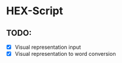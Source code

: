 # HEX-Script

## TODO:
- [X] Visual representation input
- [X] Visual representation to word conversion
